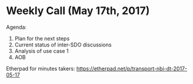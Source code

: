 # Weekly Call (May 17th, 2017)

Agenda:
1) Plan for the next steps
2) Current status of inter-SDO discussions
3) Analysis of use case 1
4) AOB

Etherpad for minutes takers: https://etherpad.net/p/transport-nbi-dt-2017-05-17
